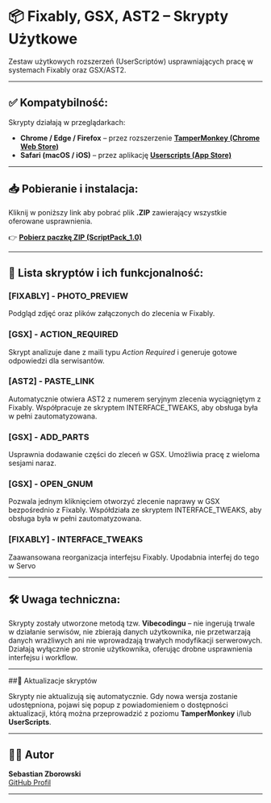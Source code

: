 # 📦 Fixably, GSX, AST2  – Skrypty Użytkowe

Zestaw użytkowych rozszerzeń (UserScriptów) usprawniających pracę w systemach Fixably oraz GSX/AST2.


---


## ✅ Kompatybilność:
Skrypty działają w przeglądarkach:
- **Chrome / Edge / Firefox** – przez rozszerzenie **[TamperMonkey (Chrome Web Store)](https://chromewebstore.google.com/detail/tampermonkey/dhdgffkkebhmkfjojejmpbldmpobfkfo?hl=pl)**
- **Safari (macOS / iOS)** – przez aplikację **[Userscripts (App Store)](https://apps.apple.com/pl/app/userscripts/id1463298887)**


---


## 📥 Pobieranie i instalacja:

Kliknij w poniższy link aby pobrać plik **.ZIP** zawierający wszystkie oferowane usprawnienia.

👉 [**Pobierz paczkę ZIP (ScriptPack_1.0)**](https://github.com/sebastian-zborowski/Fixably-GSX-AST2/raw/main/ScriptPack_1.0.zip)


---


## 🧩 Lista skryptów i ich funkcjonalność:

### [FIXABLY] - PHOTO_PREVIEW
Podgląd zdjęć oraz plików załączonych do zlecenia w Fixably.

### [GSX] - ACTION_REQUIRED
Skrypt analizuje dane z maili typu *Action Required* i generuje gotowe odpowiedzi dla serwisantów.

### [AST2] - PASTE_LINK
Automatycznie otwiera AST2 z numerem seryjnym zlecenia wyciągniętym z Fixably. 
Współpracuje ze skryptem INTERFACE_TWEAKS, aby obsługa była w pełni zautomatyzowana.

### [GSX] - ADD_PARTS
Usprawnia dodawanie części do zleceń w GSX. Umożliwia pracę z wieloma sesjami naraz.

### [GSX] - OPEN_GNUM
Pozwala jednym kliknięciem otworzyć zlecenie naprawy w GSX bezpośrednio z Fixably. 
Współdziała ze skryptem INTERFACE_TWEAKS, aby obsługa była w pełni zautomatyzowana.

### [FIXABLY] - INTERFACE_TWEAKS
Zaawansowana reorganizacja interfejsu Fixably. Upodabnia interfej do tego w Servo


---


## 🛠️ Uwaga techniczna:

Skrypty zostały utworzone metodą tzw. **Vibecodingu** – nie ingerują trwale w działanie serwisów, nie zbierają danych użytkownika, nie przetwarzają danych wrażliwych ani nie wprowadzają trwałych modyfikacji serwerowych. Działają wyłącznie po stronie użytkownika, oferując drobne usprawnienia interfejsu i workflow.


---


##🔄 Aktualizacje skryptów

Skrypty nie aktualizują się automatycznie. Gdy nowa wersja zostanie udostępniona, pojawi się popup z powiadomieniem o dostępności aktualizacji, którą można przeprowadzić z poziomu **TamperMonkey** i/lub **UserScripts**.


---


## 🧑‍💻 Autor

**Sebastian Zborowski**  
[GitHub Profil](https://github.com/sebastian-zborowski)


---
